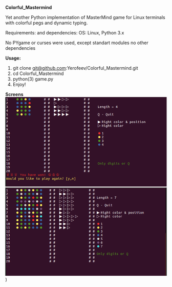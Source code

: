 **Colorful_Mastermind**

Yet another Python implementation of MasterMind game for Linux terminals with colorful pegs and dynamic typing.

Requirements: and dependencies: OS: Linux, Python 3.x

No PYgame or curses were used, except standart modules no other dependencies

**Usage:**

1. git clone git@github.com:Yerofeev/Colorful_Mastermind.git
2. cd Colorful_Mastermind
3. python(3) game.py
4. Enjoy!

**Screens**
![Screen_1](https://github.com/Yerofeev/Colorful_Mastermind/blob/master/Mastermind1.png)
![Screen_2](https://github.com/Yerofeev/Colorful_Mastermind/blob/master/Mastermind2.png))

